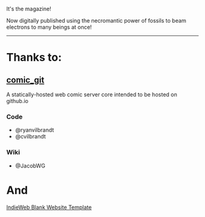 It's the magazine!

Now digitally published using the necromantic power of fossils to beam electrons to many beings at once!

---

# Thanks to: 

## [comic_git](https://github.com/ryanvilbrandt/comic_git)

A statically-hosted web comic server core intended to be hosted on github.io

### Code

* @ryanvilbrandt
* @cvilbrandt

### Wiki

* @JacobWG

# And 

[IndieWeb Blank Website Template](https://github.com/indieweb/blank-gh-site)
